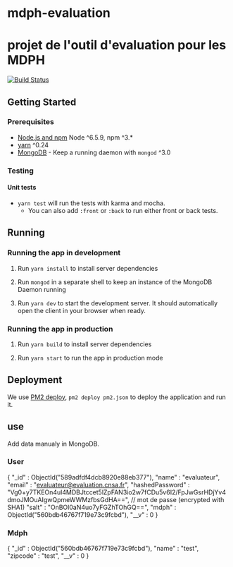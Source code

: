 # mdph-evaluation
projet de l'outil d'evaluation pour les MDPH
================================================

[![Build Status](https://circleci.com/gh/sgmap/mdph-evaluation.svg?style=svg)](https://circleci.com/gh/sgmap/mdph-evaluation)

## Getting Started

### Prerequisites

- [Node.js and npm](https://nodejs.org/) Node ^6.5.9, npm ^3.*
- [yarn](https://yarnpkg.com/) ^0.24
- [MongoDB](https://www.mongodb.org/) - Keep a running daemon with `mongod` ^3.0

### Testing

#### Unit tests

- `yarn test` will run the tests with karma and mocha.
  - You can also add `:front` or `:back` to run either front or back tests.

## Running

### Running the app in development

1. Run `yarn install` to install server dependencies

2. Run `mongod` in a separate shell to keep an instance of the MongoDB Daemon running

3. Run `yarn dev` to start the development server. It should automatically open the client in your browser when ready.

### Running the app in production

1. Run `yarn build` to install server dependencies

2. Run `yarn start` to run the app in production mode

## Deployment

We use [PM2 deploy](http://pm2.keymetrics.io/docs/usage/deployment/), `pm2 deploy pm2.json` to deploy the application and run it.

## use

Add data manualy in MongoDB.

### User

{
    "_id" : ObjectId("589adfdf4dcb8920e88eb377"),
    "name" : "evaluateur",
    "email" : "evaluateur@evaluation.cnsa.fr",
    "hashedPassword" : "Vg0+y7TKEOn4ul4MDBJtccet5lZpFAN3io2w7fCDu5v6I2/FpJwGsrHDjYv4dmoJMOuAIgwQpmeWWMzfbsGdHA==", // mot de passe (encrypted with SHA1)
    "salt" : "OnBOl0aN4uo7yFGZhTOhGQ==",
    "mdph" : ObjectId("560bdb46767f719e73c9fcbd"),
    "__v" : 0
}

### Mdph

{
    "_id" : ObjectId("560bdb46767f719e73c9fcbd"),
    "name" : "test",
    "zipcode" : "test",
    "__v" : 0
}
